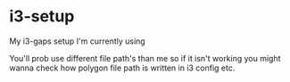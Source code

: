 # i3-setup
My i3-gaps setup I'm currently using

You'll prob use different file path's than me so if it isn't working you might wanna check 
how polygon file path is written in i3 config etc.
